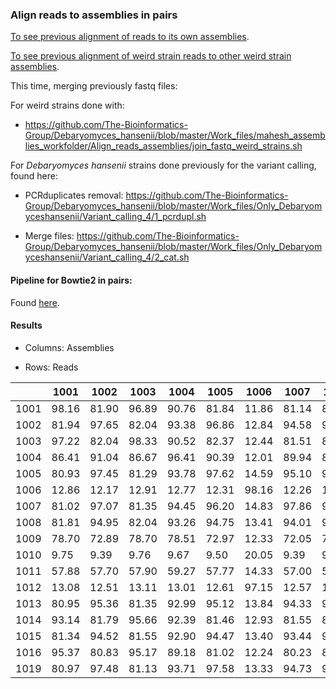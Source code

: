 ### Align reads to assemblies in pairs

[To see previous alignment of reads to its own assemblies](https://github.com/The-Bioinformatics-Group/Debaryomyces_hansenii/tree/master/Work_files/mahesh_assemblies_workfolder/Check_assemblies_map_reads).

[To see previous alignment of weird strain reads to other weird strain assemblies](https://github.com/The-Bioinformatics-Group/Debaryomyces_hansenii/tree/master/Work_files/mahesh_assemblies_workfolder/Check_weird_strains).

This time, merging previously fastq files:

For weird strains done with: 

- https://github.com/The-Bioinformatics-Group/Debaryomyces_hansenii/blob/master/Work_files/mahesh_assemblies_workfolder/Align_reads_assemblies/join_fastq_weird_strains.sh

For *Debaryomyces hansenii* strains done previously for the variant calling, found here:

- PCRduplicates removal: https://github.com/The-Bioinformatics-Group/Debaryomyces_hansenii/blob/master/Work_files/Only_Debaryomyceshansenii/Variant_calling_4/1_pcrdupl.sh

- Merge files: https://github.com/The-Bioinformatics-Group/Debaryomyces_hansenii/blob/master/Work_files/Only_Debaryomyceshansenii/Variant_calling_4/2_cat.sh

#### Pipeline for Bowtie2 in pairs:

Found [here](https://github.com/The-Bioinformatics-Group/Debaryomyces_hansenii/blob/master/Work_files/mahesh_assemblies_workfolder/Align_reads_assemblies/Align_reads_assemblies.sh).


#### Results

- Columns: Assemblies

- Rows: Reads

|    |1001 |1002 |1003 |1004 |1005 |1006 |1007 |1008 |1009 |1010 |1011 |1012 |1013 |1014 |1015 |1016 |1019 |	
|----|-----|-----|-----|-----|-----|-----|-----|-----|-----|-----|-----|-----|-----|-----|-----|-----|-----|
|1001|98.16|81.90|96.89|90.76|81.84|11.86|81.14|83.16|90.45|6.24 |64.80|			
|1002|81.94|97.65|82.04|93.38|96.86|12.84|94.58|95.10|78.21|6.79 |62.61|		
|1003|97.22|82.04|98.33|90.52|82.37|12.44|81.51|83.31|88.87|6.45 |62.63|
|1004|86.41|91.04|86.67|96.41|90.39|12.01|89.94|89.88|82.46|6.61 |62.27|
|1005|80.93|97.45|81.29|93.78|97.62|14.59|95.10|95.68|76.19|7.16 |60.41|
|1006|12.86|12.17|12.91|12.77|12.31|98.16|12.26|12.93|12.24|18.38|11.62|
|1007|81.02|97.07|81.35|94.45|96.20|14.83|97.86|95.90|76.85|6.75 |62.36|
|1008|81.81|94.95|82.04|93.26|94.75|13.41|94.01|97.33|78.34|6.66 |63.68|
|1009|78.70|72.89|78.70|78.51|72.97|12.33|72.05|73.43|91.56|6.57 |76.37|
|1010|9.75 |9.39 |9.76 |9.67 |9.50 |20.05|9.39 |9.92 |7.72 |93.78|7.79 |
|1011|57.88|57.70|57.90|59.27|57.77|14.33|57.00|58.18|71.38|6.83 |85.94|
|1012|13.08|12.51|13.11|13.01|12.61|97.15|12.57|13.25|12.55|18.88|12.00|
|1013|80.95|95.36|81.35|92.99|95.12|13.84|94.33|95.30|76.04|6.75 |60.52|
|1014|93.14|81.79|95.66|92.39|81.46|12.93|81.55|81.59|91.12|6.19 |63.64|
|1015|81.34|94.52|81.55|92.90|94.47|13.40|93.44|96.76|78.30|6.69 |63.43|
|1016|95.37|80.83|95.17|89.18|81.02|12.24|80.23|82.53|87.45|6.68 |62.06|
|1019|80.97|97.48|81.13|93.71|97.58|13.33|94.73|95.39|76.04|7.19 |58.93|
